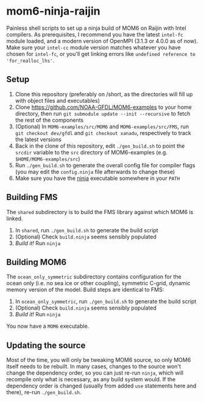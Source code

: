 # mom6-ninja-raijin
Painless shell scripts to set up a ninja build of MOM6 on Raijin with Intel compilers. As prerequisites, I recommend you have the latest `intel-fc` module loaded, and a modern version of OpenMPI (3.1.3 or 4.0.0 as of now). Make sure your `intel-cc` module version matches whatever you have chosen for `intel-fc`, or you'll get linking errors like `undefined reference to 'for_realloc_lhs'`.

## Setup
1. Clone this repository (preferably on /short, as the directories will fill up with object files and executables)
2. Clone https://github.com/NOAA-GFDL/MOM6-examples to your home directory, then run `git submodule update --init --recursive` to fetch the rest of the components
3. (Optional) In `MOM6-examples/src/MOM6` and `MOM6-examples/src/FMS`, run `git checkout dev/gfdl` and `git checkout xanadu`, respectively to track the latest versions
4. Back in the clone of this repository, edit `./gen_build.sh` to point the `srcdir` variable to the `src` directory of MOM6-examples (e.g. `$HOME/MOM6-examples/src`)
5. Run `./gen_build.sh` to generate the overall config file for compiler flags (you may edit the `config.ninja` file afterwards to change these)
6. Make sure you have the [ninja](https://github.com/ninja-build/ninja/releases) executable somewhere in your `PATH`

## Building FMS
The `shared` subdirectory is to build the FMS library against which MOM6 is linked.

1. In `shared`, run `./gen_build.sh` to generate the build script
2. (Optional) Check `build.ninja` seems sensibly populated
3. *Build it!* Run `ninja`

## Building MOM6
The `ocean_only_symmetric` subdirectory contains configuration for the ocean only (i.e. no sea ice or other coupling), symmetric C-grid, dynamic memory version of the model. Build steps are identical to FMS:

1. In `ocean_only_symmetric`, run `./gen_build.sh` to generate the build script
2. (Optional) Check `build.ninja` seems sensibly populated
3. *Build it!* Run `ninja`

You now have a `MOM6` executable.

## Updating the source
Most of the time, you will only be tweaking MOM6 source, so only MOM6 itself needs to be rebuilt. In many cases, changes to the source won't change the dependency order, so you can just re-run `ninja`, which will recompile only what is necessary, as any build system would. If the dependency order is changed (usually from added `use` statements here and there), re-run `./gen_build.sh`.
